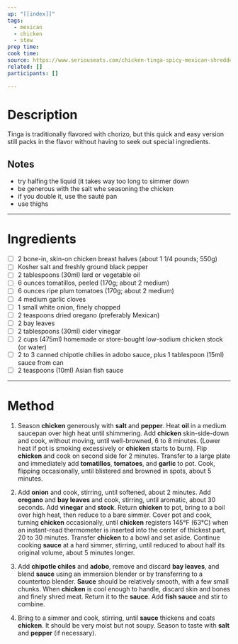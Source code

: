 ```yaml
---
up: "[[index]]"
tags:
  - mexican
  - chicken
  - stew
prep time: 
cook time: 
source: https://www.seriouseats.com/chicken-tinga-spicy-mexican-shredded-chicken-recipe
related: []
participants: [] 

---
```

# Description
Tinga is traditionally flavored with chorizo, but this quick and easy version still packs in the flavor without having to seek out special ingredients.

## Notes 
- try halfing the liquid (it takes way too long to simmer down 
- be generous with the salt whe seasoning the chicken
- if you double it, use the sauté pan
- use thighs
---
# Ingredients
- [ ] 2 bone-in, skin-on chicken breast halves (about 1 1/4 pounds; 550g)
- [ ] Kosher salt and freshly ground black pepper
- [ ] 2 tablespoons (30ml) lard or vegetable oil
- [ ] 6 ounces tomatillos, peeled (170g; about 2 medium)
- [ ] 6 ounces ripe plum tomatoes (170g; about 2 medium)
- [ ] 4 medium garlic cloves
- [ ] 1 small white onion, finely chopped
- [ ] 2 teaspoons dried oregano (preferably Mexican)
- [ ] 2 bay leaves
- [ ] 2 tablespoons (30ml) cider vinegar
- [ ] 2 cups (475ml) homemade or store-bought low-sodium chicken stock (or water)
- [ ] 2 to 3 canned chipotle chilies in adobo sauce, plus 1 tablespoon (15ml) sauce from can
- [ ] 2 teaspoons (10ml) Asian fish sauce

---
# Method
1. Season **chicken** generously with **salt** and **pepper**. Heat **oil** in a medium saucepan over high heat until shimmering. Add **chicken** skin-side-down and cook, without moving, until well-browned, 6 to 8 minutes. (Lower heat if pot is smoking excessively or **chicken** starts to burn). Flip **chicken** and cook on second side for 2 minutes. Transfer to a large plate and immediately add **tomatillos**, **tomatoes**, and **garlic** to pot. Cook, flipping occasionally, until blistered and browned in spots, about 5 minutes.

2. Add **onion** and cook, stirring, until softened, about 2 minutes. Add **oregano** and **bay leaves** and cook, stirring, until aromatic, about 30 seconds. Add **vinegar** and **stock**. Return **chicken** to pot, bring to a boil over high heat, then reduce to a bare simmer. Cover pot and cook, turning **chicken** occasionally, until **chicken** registers 145°F (63°C) when an instant-read thermometer is inserted into the center of thickest part, 20 to 30 minutes. Transfer **chicken** to a bowl and set aside. Continue cooking **sauce** at a hard simmer, stirring, until reduced to about half its original volume, about 5 minutes longer.

3. Add **chipotle chiles** and **adobo**, remove and discard **bay leaves**, and blend **sauce** using an immersion blender or by transferring to a countertop blender. **Sauce** should be relatively smooth, with a few small chunks. When **chicken** is cool enough to handle, discard skin and bones and finely shred meat. Return it to the **sauce**. Add **fish sauce** and stir to combine.

4. Bring to a simmer and cook, stirring, until **sauce** thickens and coats **chicken**. It should be very moist but not soupy. Season to taste with **salt** and **pepper** (if necessary).